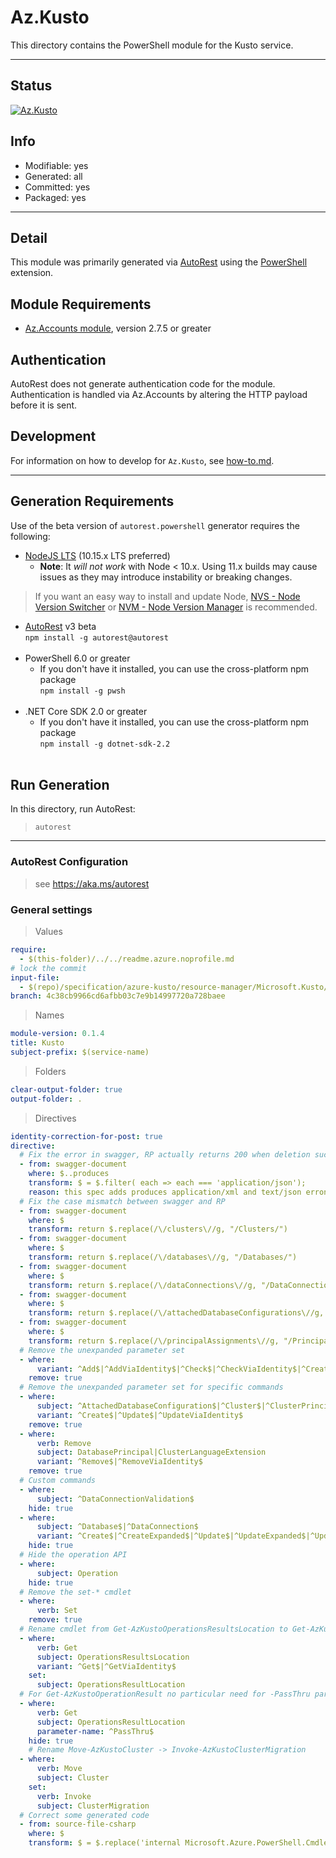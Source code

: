 <!-- region Generated -->
# Az.Kusto
This directory contains the PowerShell module for the Kusto service.

---
## Status
[![Az.Kusto](https://img.shields.io/powershellgallery/v/Az.Kusto.svg?style=flat-square&label=Az.Kusto "Az.Kusto")](https://www.powershellgallery.com/packages/Az.Kusto/)

## Info
- Modifiable: yes
- Generated: all
- Committed: yes
- Packaged: yes

---
## Detail
This module was primarily generated via [AutoRest](https://github.com/Azure/autorest) using the [PowerShell](https://github.com/Azure/autorest.powershell) extension.

## Module Requirements
- [Az.Accounts module](https://www.powershellgallery.com/packages/Az.Accounts/), version 2.7.5 or greater

## Authentication
AutoRest does not generate authentication code for the module. Authentication is handled via Az.Accounts by altering the HTTP payload before it is sent.

## Development
For information on how to develop for `Az.Kusto`, see [how-to.md](how-to.md).
<!-- endregion -->

---
## Generation Requirements
Use of the beta version of `autorest.powershell` generator requires the following:
- [NodeJS LTS](https://nodejs.org) (10.15.x LTS preferred)
  - **Note**: It *will not work* with Node < 10.x. Using 11.x builds may cause issues as they may introduce instability or breaking changes.
> If you want an easy way to install and update Node, [NVS - Node Version Switcher](../nodejs/installing-via-nvs.md) or [NVM - Node Version Manager](../nodejs/installing-via-nvm.md) is recommended.
- [AutoRest](https://aka.ms/autorest) v3 beta <br>`npm install -g autorest@autorest`<br>&nbsp;
- PowerShell 6.0 or greater
  - If you don't have it installed, you can use the cross-platform npm package <br>`npm install -g pwsh`<br>&nbsp;
- .NET Core SDK 2.0 or greater
  - If you don't have it installed, you can use the cross-platform npm package <br>`npm install -g dotnet-sdk-2.2`<br>&nbsp;

## Run Generation
In this directory, run AutoRest:
> `autorest`

---
### AutoRest Configuration
> see https://aka.ms/autorest

### General settings
> Values
``` yaml
require:
  - $(this-folder)/../../readme.azure.noprofile.md
# lock the commit
input-file:
  - $(repo)/specification/azure-kusto/resource-manager/Microsoft.Kusto/stable/2023-08-15/kusto.json
branch: 4c38cb9966cd6afbb03c7e9b14997720a728baee

```

> Names
``` yaml
module-version: 0.1.4
title: Kusto
subject-prefix: $(service-name)
```

> Folders
``` yaml
clear-output-folder: true
output-folder: .
```

> Directives
``` yaml
identity-correction-for-post: true
directive:
  # Fix the error in swagger, RP actually returns 200 when deletion succeeds
  - from: swagger-document
    where: $..produces
    transform: $ = $.filter( each => each === 'application/json');
    reason: this spec adds produces application/xml and text/json erronously.
  # Fix the case mismatch between swagger and RP
  - from: swagger-document
    where: $
    transform: return $.replace(/\/clusters\//g, "/Clusters/")
  - from: swagger-document
    where: $
    transform: return $.replace(/\/databases\//g, "/Databases/")
  - from: swagger-document
    where: $
    transform: return $.replace(/\/dataConnections\//g, "/DataConnections/")
  - from: swagger-document
    where: $
    transform: return $.replace(/\/attachedDatabaseConfigurations\//g, "/AttachedDatabaseConfigurations/")
  - from: swagger-document
    where: $
    transform: return $.replace(/\/principalAssignments\//g, "/PrincipalAssignments/")
  # Remove the unexpanded parameter set
  - where:
      variant: ^Add$|^AddViaIdentity$|^Check$|^CheckViaIdentity$|^CreateViaIdentity$|^CreateViaIdentityExpanded$|^Detach$|^DetachViaIdentity$
    remove: true
  # Remove the unexpanded parameter set for specific commands
  - where:
      subject: ^AttachedDatabaseConfiguration$|^Cluster$|^ClusterPrincipalAssignment$|^DatabasePrincipalAssignment$
      variant: ^Create$|^Update$|^UpdateViaIdentity$
    remove: true
  - where:
      verb: Remove
      subject: DatabasePrincipal|ClusterLanguageExtension
      variant: ^Remove$|^RemoveViaIdentity$
    remove: true
  # Custom commands
  - where:
      subject: ^DataConnectionValidation$
    hide: true
  - where:
      subject: ^Database$|^DataConnection$
      variant: ^Create$|^CreateExpanded$|^Update$|^UpdateExpanded$|^UpdateViaIdentity$|^UpdateViaIdentityExpanded$
    hide: true
  # Hide the operation API
  - where:
      subject: Operation
    hide: true
  # Remove the set-* cmdlet
  - where:
      verb: Set
    remove: true
  # Rename cmdlet from Get-AzKustoOperationsResultsLocation to Get-AzKustoOperationsResultLocation so it's consistent with Get-AzKustoOperationsResult
  - where:
      verb: Get
      subject: OperationsResultsLocation
      variant: ^Get$|^GetViaIdentity$
    set:
      subject: OperationsResultLocation
  # For Get-AzKustoOperationResult no particular need for -PassThru parameter
  - where:
      verb: Get
      subject: OperationsResultLocation
      parameter-name: ^PassThru$
    hide: true
    # Rename Move-AzKustoCluster -> Invoke-AzKustoClusterMigration
  - where:
      verb: Move
      subject: Cluster
    set:
      verb: Invoke
      subject: ClusterMigration
  # Correct some generated code
  - from: source-file-csharp
    where: $
    transform: $ = $.replace('internal Microsoft.Azure.PowerShell.Cmdlets.Kusto.Models.Api20230815.IDataConnection Property', 'public Microsoft.Azure.PowerShell.Cmdlets.Kusto.Models.Api20230815.IDataConnection Property');
```
